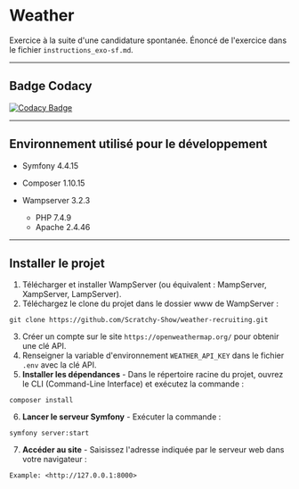 # Weather

Exercice à la suite d'une candidature spontanée.
Énoncé de l'exercice dans le fichier `instructions_exo-sf.md`.

------------------------------------------------------------------------------------------------------------------------------------------

## Badge Codacy
[![Codacy Badge](https://app.codacy.com/project/badge/Grade/422049829cd14200a1063a2b62b94a14)](https://www.codacy.com/gh/Scratchy-Show/weather-recruiting/dashboard?utm_source=github.com&amp;utm_medium=referral&amp;utm_content=Scratchy-Show/weather-recruiting&amp;utm_campaign=Badge_Grade)

------------------------------------------------------------------------------------------------------------------------------------------
## Environnement utilisé pour le développement

* Symfony 4.4.15

* Composer 1.10.15

* Wampserver 3.2.3
  * PHP 7.4.9
  * Apache 2.4.46
    
------------------------------------------------------------------------------------------------------------------------------------------

## Installer le projet

 1. Télécharger et installer WampServer (ou équivalent : MampServer, XampServer, LampServer).
 2. Téléchargez le clone du projet dans le dossier www de WampServer :
```
git clone https://github.com/Scratchy-Show/weather-recruiting.git
```

 3. Créer un compte sur le site `https://openweathermap.org/` pour obtenir une clé API.
 4. Renseigner la variable d'environnement `WEATHER_API_KEY` dans le fichier `.env` avec la clé API.
 5. **Installer les dépendances** - Dans le répertoire racine du projet, ouvrez le CLI (Command-Line Interface) et exécutez la commande :
```
composer install
```

 6. **Lancer le serveur Symfony** - Exécuter la commande :
```
symfony server:start
```

 7. **Accéder au site** - Saisissez l'adresse indiquée par le serveur web dans votre navigateur :
```
Example: <http://127.0.0.1:8000>
```
